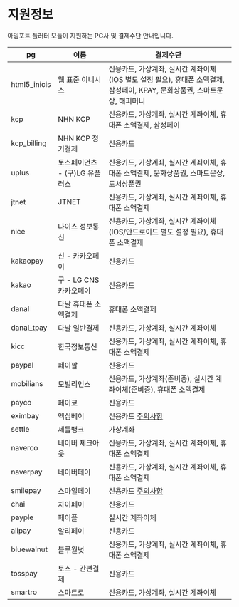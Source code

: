 # 지원정보
아임포트 플러터 모듈이 지원하는 PG사 및 결제수단 안내입니다.

| pg           | 이름                 |  결제수단                                                                                           |
| ------------ | ------------------- | ------------------------------------------------------------------------------------------------  |
| html5_inicis | 웹 표준 이니시스        | 신용카드, 가상계좌, 실시간 계좌이체(IOS 별도 설정 필요), 휴대폰 소액결제, 삼성페이, KPAY, 문화상품권, 스마트문상, 해피머니 |
| kcp          | NHN KCP             | 신용카드, 가상계좌, 실시간 계좌이체, 휴대폰 소액결제, 삼성페이                                                  |
| kcp_billing  | NHN KCP 정기결제      | 신용카드                                                                                            |
| uplus        | 토스페이먼츠 - (구)LG 유플러스           | 신용카드, 가상계좌, 실시간 계좌이체, 휴대폰 소액결제, 문화상품권, 스마트문상, 도서상푼권               |                |
| jtnet        | JTNET               | 신용카드, 가상계좌, 실시간 계좌이체, 휴대폰 소액결제                                                          |
| nice         | 나이스 정보통신         | 신용카드, 가상계좌, 실시간 계좌이체(IOS/안드로이드 별도 설정 필요), 휴대폰 소액결제                                 |
| kakaopay     | 신 - 카카오페이        | 신용카드                                                                                            |
| kakao        | 구 - LG CNS 카카오페이 | 신용카드                                                                                            |
| danal        | 다날 휴대폰 소액결제     | 휴대폰 소액결제                                                                                      |
| danal_tpay   | 다날 일반결제          | 신용카드, 가상계좌, 실시간 계좌이체                                                                       |
| kicc         | 한국정보통신           | 신용카드, 가상계좌, 실시간 계좌이체, 휴대폰 소액결제                                                          |
| paypal       | 페이팔               | 신용카드                                                                                            |
| mobilians    | 모빌리언스            | 신용카드, 가상계좌(준비중), 실시간 계좌이체(준비중), 휴대폰 소액결제                                              |
| payco        | 페이코               | 신용카드                                                                                            |
| eximbay      | 엑심베이              | 신용카드 [주의사항](https://github.com/iamport/iamport-react-native/issues/70#issuecomment-704601908) |
| settle       | 세틀뱅크             | 가상계좌                                                                                             |
| naverco      | 네이버 체크아웃        | 신용카드, 가상계좌, 실시간 계좌이체, 휴대폰 소액결제                                                           |
| naverpay     | 네이버페이            | 신용카드, 가상계좌, 실시간 계좌이체, 휴대폰 소액결제                                                           |
| smilepay     | 스마일페이            | 신용카드 [주의사항](https://github.com/iamport/iamport-react-native/issues/71)                         |
| chai         | 차이페이             | 신용카드                                                                                             |
| payple       | 페이플              | 실시간 계좌이체                                                                                        |
| alipay       | 알리페이             | 신용카드                                                                                             |
| bluewalnut   | 블루월넛             | 신용카드, 가상계좌, 실시간 계좌이체, 휴대폰 소액결제                                                           |
| tosspay      | 토스 - 간편결제       | 신용카드 |                                                                                           |
| smartro      | 스마트로             | 신용카드, 가상계좌, 실시간 계좌이체                                                                                         |